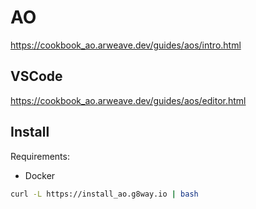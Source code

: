 # AO

https://cookbook_ao.arweave.dev/guides/aos/intro.html

## VSCode

https://cookbook_ao.arweave.dev/guides/aos/editor.html

## Install

Requirements:

- Docker

```bash
curl -L https://install_ao.g8way.io | bash
```


